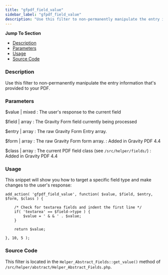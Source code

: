 ```yaml
---
title: "gfpdf_field_value"
sidebar_label: "gfpdf_field_value"
description: "Use this filter to non-permanently manipulate the entry information that's provided to your PDF."
---
```


**Jump To Section**

* [Description](#description)
* [Parameters](#parameters)
* [Usage](#usage)
* [Source Code](#source-code)

### Description 

Use this filter to non-permanently manipulate the entry information that's provided to your PDF.

### Parameters 

$value | mixed
:    The user's response to the current field

$field | array
:    The Gravity Form field currently being processed

$entry | array
:    The raw Gravity Form Entry array.

$form | array
:    The raw Gravity Form form array.
:    Added in Gravity PDF 4.4

$class | array
:    The current PDF field class (see `/src/helper/fields/`)
:    Added in Gravity PDF 4.4

### Usage 

This snippet will show you how to target a specific field type and make changes to the user's response:

```
add_action( 'gfpdf_field_value', function( $value, $field, $entry, $form, $class ) {

	/* Check for textarea fields and indent the first line */
	if( 'textarea' == $field->type ) {
		$value = ' & & ' . $value;
	}

	return $value;

}, 10, 5 );
```

### Source Code 

This filter is located in the `Helper_Abstract_Fields::get_value()` method of `/src/helper/abstract/Helper_Abstract_Fields.php`.